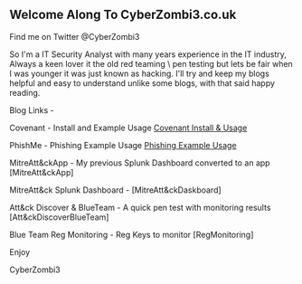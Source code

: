 ## Welcome Along To CyberZombi3.co.uk

Find me on Twitter @CyberZombi3

So I'm a IT Security Analyst with many years experience in the IT industry, Always a keen lover it the old red teaming \ pen testing but lets be fair when I was younger it was just known as hacking. I'll try and keep my blogs helpful and easy to understand unlike some blogs, with that said happy reading.

Blog Links - 

Covenant - Install and Example Usage [Covenant Install & Usage](Covenant-Install-and-usage)

PhishMe - Phishing Example Usage [Phishing Example Usage](PhishMe)

MitreAtt&ckApp - My previous Splunk Dashboard converted to an app [MitreAtt&ckApp]

MitreAtt&ck Splunk Dashboard - [MitreAtt&ckDaskboard]

Att&ck Discover & BlueTeam - A quick pen test with monitoring results [Att&ckDiscoverBlueTeam]

Blue Team Reg Monitoring - Reg Keys to monitor [RegMonitoring]

Enjoy

CyberZombi3


